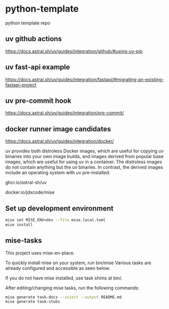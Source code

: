 # python-template
python template repo

## uv github actions
https://docs.astral.sh/uv/guides/integration/github/#using-uv-pip

## uv fast-api example
https://docs.astral.sh/uv/guides/integration/fastapi/#migrating-an-existing-fastapi-project

## uv pre-commit hook
https://docs.astral.sh/uv/guides/integration/pre-commit/

## docker runner image candidates
https://docs.astral.sh/uv/guides/integration/docker/

uv provides both distroless Docker images,
which are useful for copying uv binaries into your own image builds,
and images derived from popular base images,
which are useful for using uv in a container.
The distroless images do not contain anything but the uv binaries.
In contrast, the derived images include an operating system with uv pre-installed.

ghcr.io/astral-sh/uv


docker.io/jdxcode/mise

## Set up development environment

```bash
mise set MISE_ENV=dev --file mise.local.toml
mise install
```

## mise-tasks
This project uses mise-en-place.

To quickly install mise on your system, run bin/mise
Various tasks are already configured and accessible as seen below.

If you do not have mise installed, use task shims at bin/.

After editing/changing mise tasks, run the following commands:

```bash
mise generate task-docs --inject --output README.md
mise generate task-stubs
```

<!-- mise-tasks -->
<!-- /mise-tasks -->
